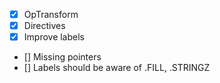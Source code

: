 - [x] OpTransform
- [x] Directives
- [x] Improve labels
- [] Missing pointers
- [] Labels should be aware of .FILL, .STRINGZ
